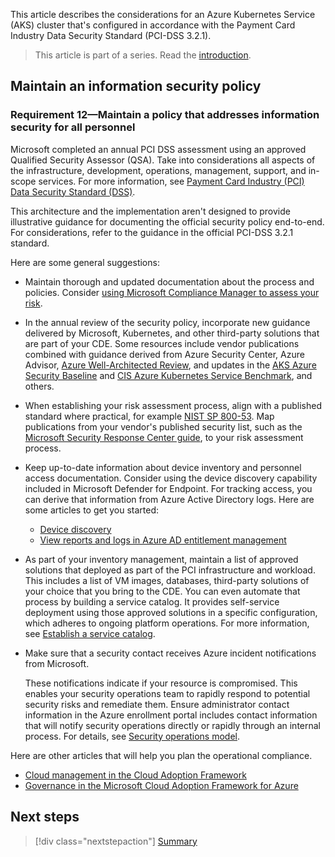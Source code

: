 This article describes the considerations for an Azure Kubernetes Service (AKS) cluster that's configured in accordance with the Payment Card Industry Data Security Standard (PCI-DSS 3.2.1).

> This article is part of a series. Read the [introduction](aks-pci-intro.yml).

## Maintain an information security policy 

### **Requirement 12**&mdash;Maintain a policy that addresses information security for all personnel

Microsoft completed an annual PCI DSS assessment using an approved Qualified Security Assessor (QSA). Take into considerations all aspects of the infrastructure, development, operations, management, support, and in-scope services. For more information, see [Payment Card Industry (PCI) Data Security Standard (DSS)](/compliance/regulatory/offering-PCI-DSS#use-microsoft-compliance-manager-to-assess-your-risk).  

This architecture and the implementation aren't designed to provide illustrative guidance for documenting the official security policy end-to-end. For considerations, refer to the guidance in the official PCI-DSS 3.2.1 standard. 

Here are some general suggestions:

- Maintain thorough and updated documentation about the process and policies. Consider [using Microsoft Compliance Manager to assess your risk](/compliance/regulatory/offering-PCI-DSS#use-microsoft-compliance-manager-to-assess-your-risk). 
- In the annual review of the security policy, incorporate new guidance delivered by Microsoft, Kubernetes, and other third-party solutions that are part of your CDE. Some resources include vendor publications combined with guidance derived from Azure Security Center, Azure Advisor,  [Azure Well-Architected Review](https://docs.microsoft.com/assessments/), and updates in the [AKS Azure Security Baseline](https://docs.microsoft.com/security/benchmark/azure/baselines/aks-security-baseline) and [CIS Azure Kubernetes Service Benchmark](https://www.cisecurity.org/blog/new-release-cis-azure-kubernetes-service-aks-benchmark/), and others.
-  When establishing your risk assessment process, align with a published standard where practical, for example [NIST SP 800-53](https://csrc.nist.gov/publications/detail/sp/800-53/rev-5/final). Map publications from your vendor's published security list, such as the [Microsoft Security Response Center guide](https://msrc.microsoft.com/update-guide), to your risk assessment process.
- Keep up-to-date information about device inventory and personnel access documentation. Consider using the device discovery capability included in Microsoft Defender for Endpoint. For tracking access, you can derive that information from Azure Active Directory logs. Here are some articles to get you started:
    - [Device discovery](/microsoft-365/security/defender-endpoint/device-discovery)
    - [View reports and logs in Azure AD entitlement management](/azure/active-directory/governance/entitlement-management-reports)

- As part of your inventory management, maintain a list of approved solutions that deployed as part of the PCI infrastructure and workload. This includes a list of VM images, databases, third-party solutions of your choice that you bring to the CDE. You can even automate that process by building a service catalog. It provides self-service deployment using those approved solutions in a specific configuration, which adheres to ongoing platform operations. For more information, see [Establish a service catalog](/azure/cloud-adoption-framework/manage/considerations/platform#establish-a-service-catalog).

- Make sure that a security contact receives Azure incident notifications from Microsoft.

    These notifications indicate if your resource is compromised. This enables your security operations team to rapidly respond to potential security risks and remediate them. Ensure administrator contact information in the Azure enrollment portal includes contact information that will notify security operations directly or rapidly through an internal process. For details, see [Security operations model](/azure/cloud-adoption-framework/secure/security-operations#security-operations-model).

Here are other articles that will help you plan the operational compliance. 
- [Cloud management in the Cloud Adoption Framework](/azure/cloud-adoption-framework/manage/)
- [Governance in the Microsoft Cloud Adoption Framework for Azure](/azure/cloud-adoption-framework/govern/)


## Next steps


> [!div class="nextstepaction"]
> [Summary](aks-pci-summary.yml)

